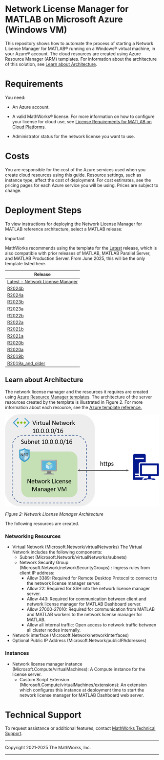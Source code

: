 # Network License Manager for MATLAB on Microsoft Azure (Windows VM)

This repository shows how to automate the process of starting a Network License Manager for MATLAB®  running on a Windows®  virtual machine, in your Azure®  account. The cloud resources are created using Azure Resource Manager (ARM) templates. For information about the architecture of this solution, see [Learn about Architecture](#learn-about-architecture).

# Requirements

You need:

- An Azure account.

- A valid MathWorks®  license. For more information on how to configure your license for cloud use, see [License Requirements for MATLAB on Cloud Platforms](https://www.mathworks.com/help/licensingoncloud/matlab-on-the-cloud.html).

- Administrator status for the network license you want to use.

# Costs
You are responsible for the cost of the Azure services used when you create cloud resources using this guide. Resource settings, such as instance type, affect the cost of deployment. For cost estimates, see the pricing pages for each Azure service you will be using. Prices are subject to change.


# Deployment Steps

To view instructions for deploying the Network License Manager for MATLAB reference architecture, select a MATLAB release:

> [!IMPORTANT]  
> MathWorks recommends using the template for the [Latest](releases/v1/latest/README.md) release, which is also compatible with prior releases of MATLAB, MATLAB Parallel Server, and MATLAB Production Server. From June 2025, this will be the only template listed here.

| Release |
| ------- |
| [Latest - Network License Manager](releases/v1/latest/README.md) |
| [R2024b](releases/R2024b/README.md) |
| [R2024a](releases/R2024a/README.md) |
| [R2023b](releases/R2023b/README.md) |
| [R2023a](releases/R2023a/README.md) |
| [R2022b](releases/R2022b/README.md) |
| [R2022a](releases/R2022a/README.md) |
| [R2021b](releases/R2021b/README.md) |
| [R2021a](releases/R2021a/README.md) |
| [R2020b](releases/R2020b/README.md) |
| [R2020a](releases/R2020a/README.md) |
| [R2019b](releases/R2019b/README.md) |
| [R2019a\_and\_older](releases/R2019a_and_older/README.md) |


## Learn about Architecture

The network license manager and the resources it requires are created using [Azure Resource Manager templates](https://docs.microsoft.com/en-gb/azure/azure-resource-manager/resource-group-overview). The architecture of the server resources created by the template is illustrated in Figure 2. For more information about each resource, see the [Azure template reference.](https://docs.microsoft.com/en-us/azure/templates/)

![Server Architecture](img/FlexServer_in_Azure_architecture.png?raw=true)

*Figure 2: Network License Manager Architecture*

The following resources are created.

### Networking Resources
* Virtual Network (Microsoft.Network/virtualNetworks) The Virtual Network includes the following components:
    * Subnet (Microsoft.Network/virtualNetworks/subnets)
    * Network Security Group (Microsoft.Network/networkSecurityGroups) : Ingress rules from client IP address:
        * Allow 3389: Required for Remote Desktop Protocol to connect to the network license manager server.
        * Allow 22: Required for SSH into the network license manager server.
        * Allow 443: Required for communication between client and network license manager for MATLAB Dashboard server.
        * Allow 27000-27010: Required for communication from MATLAB and MATLAB workers to the network license manager for MATLAB.
        * Allow all internal traffic: Open access to network traffic between all cluster nodes internally.
* Network interface (Microsoft.Network/networkInterfaces)
* Optional Public IP Address (Microsoft.Network/publicIPAddresses)

### Instances
* Network license manager instance (Microsoft.Compute/virtualMachines): A Compute instance for the license server.
  * Custom Script Extension (Microsoft.Compute/virtualMachines/extensions): An extension which configures this instance at deployment time to start the network license manager for MATLAB Dashboard web server.

# Technical Support
To request assistance or additional features, contact [MathWorks Technical Support](https://www.mathworks.com/support/contact_us.html).

----

Copyright 2021-2025 The MathWorks, Inc.

----